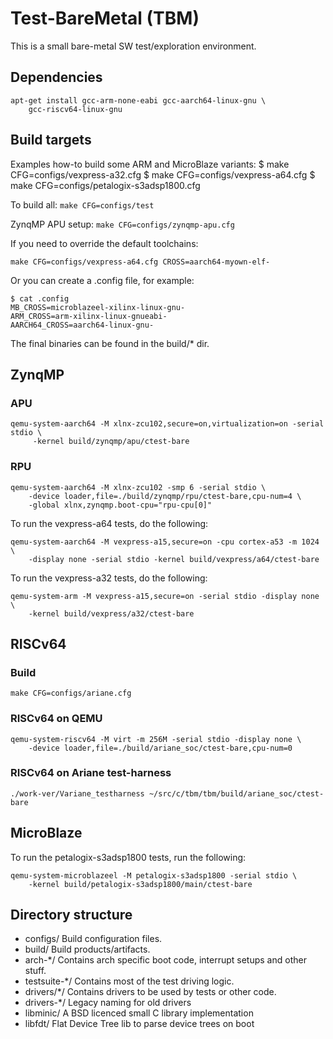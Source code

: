 # Test-BareMetal (TBM)

This is a small bare-metal SW test/exploration environment.

## Dependencies

```
apt-get install gcc-arm-none-eabi gcc-aarch64-linux-gnu \
	gcc-riscv64-linux-gnu
```

## Build targets

Examples how-to build some ARM and MicroBlaze variants:
$ make CFG=configs/vexpress-a32.cfg
$ make CFG=configs/vexpress-a64.cfg
$ make CFG=configs/petalogix-s3adsp1800.cfg

To build all:
```make CFG=configs/test```

ZynqMP APU setup:
```make CFG=configs/zynqmp-apu.cfg```

If you need to override the default toolchains:
```
make CFG=configs/vexpress-a64.cfg CROSS=aarch64-myown-elf-
```

Or you can create a .config file, for example:
```
$ cat .config
MB_CROSS=microblazeel-xilinx-linux-gnu-
ARM_CROSS=arm-xilinx-linux-gnueabi-
AARCH64_CROSS=aarch64-linux-gnu-
```

The final binaries can be found in the build/* dir.

## ZynqMP

### APU
```
qemu-system-aarch64 -M xlnx-zcu102,secure=on,virtualization=on -serial stdio \
	 -kernel build/zynqmp/apu/ctest-bare
```

### RPU
```
qemu-system-aarch64 -M xlnx-zcu102 -smp 6 -serial stdio \
	-device loader,file=./build/zynqmp/rpu/ctest-bare,cpu-num=4 \
	-global xlnx,zynqmp.boot-cpu="rpu-cpu[0]"
```

To run the vexpress-a64 tests, do the following:
```
qemu-system-aarch64 -M vexpress-a15,secure=on -cpu cortex-a53 -m 1024 \
	-display none -serial stdio -kernel build/vexpress/a64/ctest-bare
```

To run the vexpress-a32 tests, do the following:
```
qemu-system-arm -M vexpress-a15,secure=on -serial stdio -display none \
	-kernel build/vexpress/a32/ctest-bare
```

## RISCv64

### Build
```
make CFG=configs/ariane.cfg
```

### RISCv64 on QEMU
```
qemu-system-riscv64 -M virt -m 256M -serial stdio -display none \
	-device loader,file=./build/ariane_soc/ctest-bare,cpu-num=0
```

### RISCv64 on Ariane test-harness
```
./work-ver/Variane_testharness ~/src/c/tbm/tbm/build/ariane_soc/ctest-bare
```

## MicroBlaze
To run the petalogix-s3adsp1800 tests, run the following:
```
qemu-system-microblazeel -M petalogix-s3adsp1800 -serial stdio \
	-kernel build/petalogix-s3adsp1800/main/ctest-bare
```

## Directory structure

* configs/ Build configuration files.
* build/ Build products/artifacts.
* arch-*/ Contains arch specific boot code, interrupt setups and other stuff.
* testsuite-*/ Contains most of the test driving logic.
* drivers/*/ Contains drivers to be used by tests or other code.
* drivers-*/ Legacy naming for old drivers
* libminic/ A BSD licenced small C library implementation
* libfdt/ Flat Device Tree lib to parse device trees on boot
